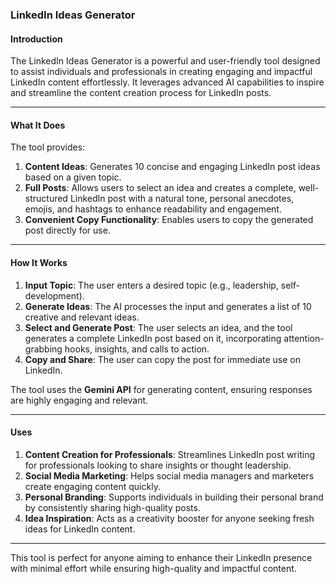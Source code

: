 ### **LinkedIn Ideas Generator**

#### **Introduction**
The LinkedIn Ideas Generator is a powerful and user-friendly tool designed to assist individuals and professionals in creating engaging and impactful LinkedIn content effortlessly. It leverages advanced AI capabilities to inspire and streamline the content creation process for LinkedIn posts.

---

#### **What It Does**
The tool provides:
1. **Content Ideas**: Generates 10 concise and engaging LinkedIn post ideas based on a given topic.
2. **Full Posts**: Allows users to select an idea and creates a complete, well-structured LinkedIn post with a natural tone, personal anecdotes, emojis, and hashtags to enhance readability and engagement.
3. **Convenient Copy Functionality**: Enables users to copy the generated post directly for use.

---

#### **How It Works**
1. **Input Topic**: The user enters a desired topic (e.g., leadership, self-development).
2. **Generate Ideas**: The AI processes the input and generates a list of 10 creative and relevant ideas.
3. **Select and Generate Post**: The user selects an idea, and the tool generates a complete LinkedIn post based on it, incorporating attention-grabbing hooks, insights, and calls to action.
4. **Copy and Share**: The user can copy the post for immediate use on LinkedIn.

The tool uses the **Gemini API** for generating content, ensuring responses are highly engaging and relevant.

---

#### **Uses**
1. **Content Creation for Professionals**: Streamlines LinkedIn post writing for professionals looking to share insights or thought leadership.
2. **Social Media Marketing**: Helps social media managers and marketers create engaging content quickly.
3. **Personal Branding**: Supports individuals in building their personal brand by consistently sharing high-quality posts.
4. **Idea Inspiration**: Acts as a creativity booster for anyone seeking fresh ideas for LinkedIn content.

---

This tool is perfect for anyone aiming to enhance their LinkedIn presence with minimal effort while ensuring high-quality and impactful content.
